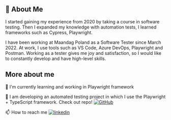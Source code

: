 
## 🚀 About Me
I started gaining my experience from 2020 by taking a course in software testing. Then I expanded my knowledge with automation tests, I learned frameworks such as Cypress, Playwright.

I have been working at Maandag Poland as a Software Tester since March 2022. At work, I use tools such as VS Code, Azure DevOps, Playwright and Postman. Working as a tester gives me joy and satisfaction, so I would like to constantly develop and have high-level skills.


## More about me

🧠 I'm currently learning and working in Playwright framework

🧠 I am developing an automated testing project in which I use the Playwright + TypeScript framework. 
Check out repo! 
[![GitHub](https://img.shields.io/badge/GitHub-181717?style=for-the-badge&logo=github&logoColor=white)](https://github.com/DominikCLK/Automation-tests-project-Playwright)


📫 How to reach me
[![linkedin](https://img.shields.io/badge/linkedin-0A66C2?style=for-the-badge&logo=linkedin&logoColor=white)](https://www.linkedin.com/in/dominik-calak/)
